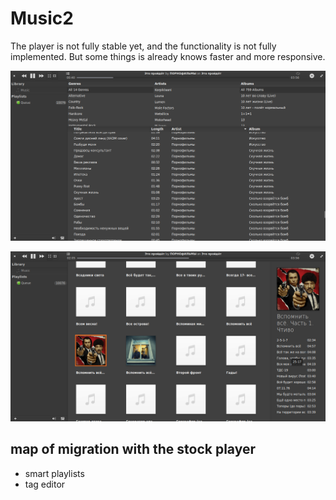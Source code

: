 # Music2

The player is not fully stable yet, and the functionality is not fully implemented. But some things is already knows faster and more responsive.

![screenshot](data/screenshot1.png?raw=true)

![screenshot](data/screenshot2.png?raw=true)

## map of migration with the stock player
* smart playlists
* tag editor
